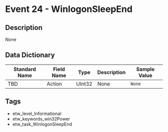 # Event 24 - WinlogonSleepEnd

## Description
None

## Data Dictionary
|Standard Name|Field Name|Type|Description|Sample Value|
|---|---|---|---|---|
|TBD|Action|UInt32|None|`None`|

## Tags
* etw_level_Informational
* etw_keywords_win32Power
* etw_task_WinlogonSleepEnd